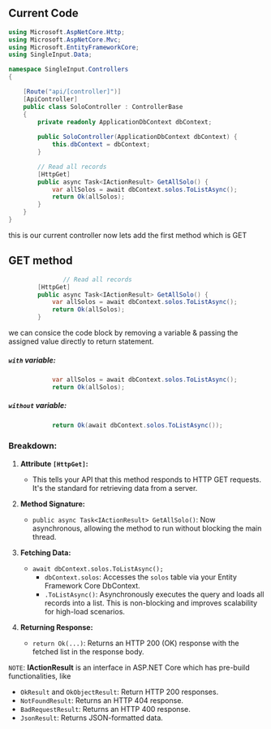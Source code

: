 ## Current Code
```csharp
using Microsoft.AspNetCore.Http;
using Microsoft.AspNetCore.Mvc;
using Microsoft.EntityFrameworkCore;
using SingleInput.Data;

namespace SingleInput.Controllers
{

    [Route("api/[controller]")]
    [ApiController]
    public class SoloController : ControllerBase
    {
        private readonly ApplicationDbContext dbContext;  
        
        public SoloController(ApplicationDbContext dbContext) {   
            this.dbContext = dbContext;
        }

        // Read all records
        [HttpGet]
        public async Task<IActionResult> GetAllSolo() {
            var allSolos = await dbContext.solos.ToListAsync();
            return Ok(allSolos);
        }
    }
}
```  
this is our current controller now lets add the first method which is GET  
## GET method
```C#
               // Read all records
        [HttpGet]
        public async Task<IActionResult> GetAllSolo() {
            var allSolos = await dbContext.solos.ToListAsync();
            return Ok(allSolos);
        }
```  
we can consice the code block by removing a variable & passing the assigned value directly to return statement.
##### `with` variable:
```C#
            var allSolos = await dbContext.solos.ToListAsync();
            return Ok(allSolos);
```  
##### `without` variable:
```C#
            return Ok(await dbContext.solos.ToListAsync());
```  
### Breakdown:


1. **Attribute `[HttpGet]`:**
   - This tells your API that this method responds to HTTP GET requests. It's the standard for retrieving data from a server.

2. **Method Signature:**
   - `public async Task<IActionResult> GetAllSolo()`: Now asynchronous, allowing the method to run without blocking the main thread.

3. **Fetching Data:**
   - `await dbContext.solos.ToListAsync();`
     - `dbContext.solos`: Accesses the `solos` table via your Entity Framework Core DbContext.
     - `.ToListAsync()`: Asynchronously executes the query and loads all records into a list. This is non-blocking and improves scalability for high-load scenarios.

4. **Returning Response:**
   - `return Ok(...)`: Returns an HTTP 200 (OK) response with the fetched list in the response body.

`NOTE`: **IActionResult** is an interface in ASP.NET Core which has pre-build functionalities, like  
- `OkResult` and `OkObjectResult`: Return HTTP 200 responses.  
- `NotFoundResult`: Returns an HTTP 404 response.​  
- `BadRequestResult`: Returns an HTTP 400 response.  
- `JsonResult`: Returns JSON-formatted data.  